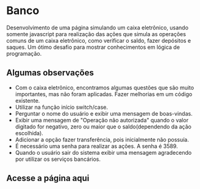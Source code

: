 # Banco
Desenvolvimento de uma página simulando um caixa eletrônico, usando somente javascript para realização das ações que simula as operações comuns de um caixa eletrônico, como verificar o saldo, fazer depósitos e saques. Um ótimo desafio para mostrar conhecimentos em lógica de programação.

## Algumas observações
- Com o caixa eletrônico, encontramos algumas questões que são muito importantes, mas não foram aplicadas. Fazer melhorias em um código existente.
- Utilizar na função início switch/case.
- Perguntar o nome do usuário e exibir uma mensagem de boas-vindas.
- Exibir uma mensagem de "Operação não autorizada" quando o valor digitado for negativo, zero ou maior que o saldo(dependendo da ação escolhida).
- Adicionar a opção fazer transferência, pois inicialmente não possuía.
- É necessário uma senha para realizar as ações. A senha é 3589.
- Quando o usuário sair do sistema exibir uma mensagem agradecendo por utilizar os serviços bancários.

## Acesse a página aqui
